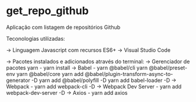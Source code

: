 # get_repo_github
 Aplicação com listagem de repositórios Github

Teconologias utilizadas:

-> Linguagem Javascript com recursos ES6+
-> Visual Studio Code

-> Pacotes instalados e adicionados através do terminal:
-> Gerenciador de pacotes yarn - yarn install
-> Babel - yarn @babel/cli
                   yarn @babel/preset-env
                   yarn @babel/core
		   yarn add @babel/plugin-transform-async-to-generator -D
		   yarn add @babel/polyfill -D
		   yarn add babel-loader -D
-> Webpack - yarn add webpack-cli -D
-> Webpack Dev Server - yarn add webpack-dev-server -D
-> Axios - yarn add axios
